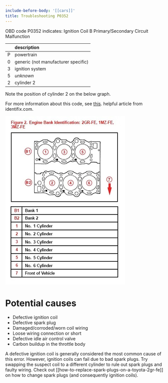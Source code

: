 ```yaml
---
include-before-body: '[[cars]]'
title: Troubleshooting P0352
---
```


OBD code P0352 indicates: Ignition Coil B Primary/Secondary Circuit Malfunction

|     | description                         |
| :-- | :--                                 |
| P   | powertrain                          |
| 0   | generic (not manufacturer specific) |
| 3   | ignition system                     |
| 5   | *unknown*                           |
| 2   | cylinder 2                          |

Note the position of cylinder 2 on the below graph.

For more information about this code, see [this](https://www.identifix.com/blogs/code-p0352-the-diagnostic-and-repair-guide). helpful article from identifix.com.

![Cylinder order](attachments/2gr-fe-cylinders.jpeg)

# Potential causes

- Defective ignition coil
- Defective spark plug
- Damaged/corroded/worn coil wiring 
- Loose wiring connection or short
- Defective idle air control valve 
- Carbon buildup in the throttle body

A defective ignition coil is generally considered the most common cause of this error. However, ignition coils can fail due to bad spark plugs. Try swapping the suspect coil to a different cylinder to rule out spark plugs and faulty wiring. Check out [[how-to-replace-spark-plugs-on-a-toyota-2gr-fe]] on how to change spark plugs (and consequently ignition coils).
